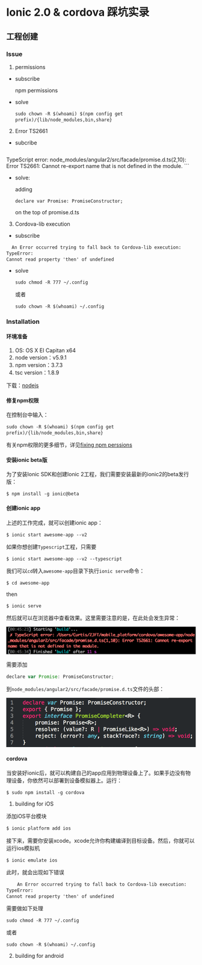 # Ionic 2.0 & cordova 踩坑实录

## 工程创建
### Issue 

1. permissions

  + subscribe
  
    npm permissions

  + solve

    ```
    sudo chown -R $(whoami) $(npm config get prefix)/{lib/node_modules,bin,share}
    ```

2. Error TS2661

  + subcribe
    ```
  TypeScript error: node_modules/angular2/src/facade/promise.d.ts(2,10): 
  Error TS2661: Cannot re-export name that is not defined in the module.
    ```

  + solve:
  
    adding 
    ```
    declare var Promise: PromiseConstructor;
    ```
     on the top of promise.d.ts
     
3. Cordova-lib execution

  + subscribe
  ```
    An Error occurred trying to fall back to Cordova-lib execution: TypeError:
Cannot read property 'then' of undefined
  ```
  
  + solve

     ```
    sudo chmod -R 777 ~/.config
    ```
    或者

    ```
    sudo chown -R $(whoami) ~/.config
    ```

### Installation

#### 环境准备

1. OS: OS X EI Capitan x64
2. node version：v5.9.1
3. npm version：3.7.3
4. tsc version：1.8.9

下载：[nodejs](https://nodejs.org/en/)

#### 修复npm权限

在控制台中输入：
```
sudo chown -R $(whoami) $(npm config get prefix)/{lib/node_modules,bin,share}
```

有关npm权限的更多细节，详见[fixing npm perssions](https://docs.npmjs.com/getting-started/fixing-npm-permissions)

#### 安装ionic beta版

为了安装Ionic SDK和创建Ionic 2工程，我们需要安装最新的ionic2的beta发行版：

```
$ npm install -g ionic@beta
```

#### 创建ionic app

上述的工作完成，就可以创建ionic app：

```
$ ionic start awesome-app --v2
```

如果你想创建`Typescript`工程，只需要

```
$ ionic start awesome-app --v2 --typescript
```

我们可以`cd`转入`awesome-app`目录下执行`ionic serve`命令：

```
$ cd awesome-app
```
then
```
$ ionic serve
```
然后就可以在浏览器中查看效果。这里需要注意的是，在此处会发生异常：

![Error TS2006](images/error-ts2661.png)

需要添加

```javascript
declare var Promise: PromiseConstructor;
```
到`node_modules/angular2/src/facade/promise.d.ts`文件的头部：

![add-promise.d.ts](images/do-with-ts2661.png)

#### cordova

当安装好ionic后，就可以构建自己的app应用到物理设备上了。如果手边没有物理设备，你依然可以部署到设备模拟器上。运行：

```
$ sudo npm install -g cordova
```

1. building for iOS
  
添加iOS平台模块

```bash
$ ionic platform add ios
```

接下来，需要你安装xcode。xcode允许你构建编译到目标设备。然后，你就可以运行ios模拟机

```bash
$ ionic emulate ios
```

此时，就会出现如下错误

```
    An Error occurred trying to fall back to Cordova-lib execution: TypeError:
Cannot read property 'then' of undefined
```
需要做如下处理

 ```
sudo chmod -R 777 ~/.config
```
或者

```
sudo chown -R $(whoami) ~/.config
```

2. building for android